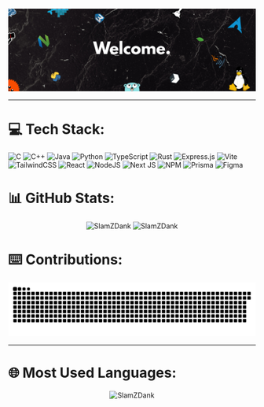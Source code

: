 <p align="center">
  <img src="https://raw.githubusercontent.com/SlamZDank/SlamZDank/refs/heads/main/header.png" />
</p>

---

# 💻 Tech Stack:
![C](https://img.shields.io/badge/c-%2300599C.svg?style=for-the-badge&logo=c&logoColor=white) ![C++](https://img.shields.io/badge/c++-%2300599C.svg?style=for-the-badge&logo=c%2B%2B&logoColor=white) ![Java](https://img.shields.io/badge/java-%23ED8B00.svg?style=for-the-badge&logo=openjdk&logoColor=white) ![Python](https://img.shields.io/badge/python-3670A0?style=for-the-badge&logo=python&logoColor=ffdd54) ![TypeScript](https://img.shields.io/badge/typescript-%23007ACC.svg?style=for-the-badge&logo=typescript&logoColor=white) ![Rust](https://img.shields.io/badge/rust-%23000000.svg?style=for-the-badge&logo=rust&logoColor=white) ![Express.js](https://img.shields.io/badge/express.js-%23404d59.svg?style=for-the-badge&logo=express&logoColor=%2361DAFB) ![Vite](https://img.shields.io/badge/vite-%23646CFF.svg?style=for-the-badge&logo=vite&logoColor=white) ![TailwindCSS](https://img.shields.io/badge/tailwindcss-%2338B2AC.svg?style=for-the-badge&logo=tailwind-css&logoColor=white) ![React](https://img.shields.io/badge/react-%2320232a.svg?style=for-the-badge&logo=react&logoColor=%2361DAFB) ![NodeJS](https://img.shields.io/badge/node.js-6DA55F?style=for-the-badge&logo=node.js&logoColor=white) ![Next JS](https://img.shields.io/badge/Next-black?style=for-the-badge&logo=next.js&logoColor=white) ![NPM](https://img.shields.io/badge/NPM-%23CB3837.svg?style=for-the-badge&logo=npm&logoColor=white) ![Prisma](https://img.shields.io/badge/Prisma-3982CE?style=for-the-badge&logo=Prisma&logoColor=white) ![Figma](https://img.shields.io/badge/figma-%23F24E1E.svg?style=for-the-badge&logo=figma&logoColor=white)

# 📊 GitHub Stats:
<p align="center">
  <img align="center" src="https://github-readme-stats.vercel.app/api?username=SlamZDank&theme=dark&hide_border=true&include_all_commits=true&count_private=true" alt="SlamZDank" />
  <img align="center" src="https://nirzak-streak-stats.vercel.app/?user=SlamZDank&theme=dark&hide_border=true" alt="SlamZDank" />
</p>


# ⌨️ Contributions:
<picture>
  <source media="(prefers-color-scheme: dark)" srcset="https://raw.githubusercontent.com/slamzdank/slamzdank/output/github-snake-dark.svg" />
  <source media="(prefers-color-scheme: light)" srcset="https://raw.githubusercontent.com/slamzdank/slamzdank/output/github-snake.svg" />
  <img alt="github-snake" src="https://raw.githubusercontent.com/slamzdank/slamzdank/output/github-snake.svg" />
</picture>

---
# 🌐 Most Used Languages:
<p align="center">
  <img src="https://github-readme-stats.vercel.app/api/top-langs/?username=SlamZDank&theme=dark&hide_border=true&include_all_commits=true&count_private=true&layout=compact" alt="SlamZDank" />
</p>
